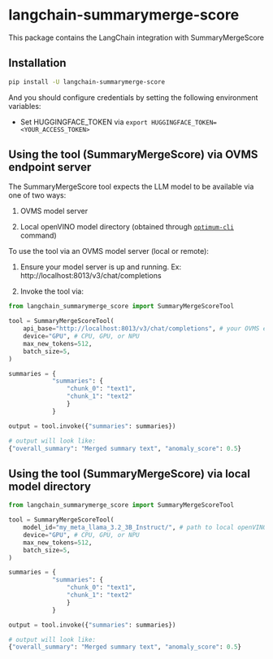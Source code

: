# langchain-summarymerge-score

This package contains the LangChain integration with SummaryMergeScore

## Installation

```bash
pip install -U langchain-summarymerge-score
```

And you should configure credentials by setting the following environment variables:

* Set HUGGINGFACE_TOKEN via `export HUGGINGFACE_TOKEN=<YOUR_ACCESS_TOKEN>`

## Using the tool (SummaryMergeScore) via OVMS endpoint server
The SummaryMergeScore tool expects the LLM model to be available via one of two ways:

1. OVMS model server 

2. Local openVINO model directory (obtained through [`optimum-cli`](https://docs.openvino.ai/2025/openvino-workflow-generative/inference-with-optimum-intel.html) command)

To use the tool via an OVMS model server (local or remote):

1. Ensure your model server is up and running. Ex: http://localhost:8013/v3/chat/completions

2. Invoke the tool via:

```python
from langchain_summarymerge_score import SummaryMergeScoreTool

tool = SummaryMergeScoreTool(
    api_base="http://localhost:8013/v3/chat/completions", # your OVMS endpoint
    device="GPU", # CPU, GPU, or NPU
    max_new_tokens=512,
    batch_size=5,
)

summaries = {
            "summaries": {
                "chunk_0": "text1",
                "chunk_1": "text2"
                }
            }

output = tool.invoke({"summaries": summaries})

# output will look like:
{"overall_summary": "Merged summary text", "anomaly_score": 0.5}    
```

## Using the tool (SummaryMergeScore) via local model directory
```python
from langchain_summarymerge_score import SummaryMergeScoreTool

tool = SummaryMergeScoreTool(
    model_id="my_meta_llama_3.2_3B_Instruct/", # path to local openVINO model directory, ensure dir points to OV IR files
    device="GPU", # CPU, GPU, or NPU
    max_new_tokens=512,
    batch_size=5,
)

summaries = {
            "summaries": {
                "chunk_0": "text1",
                "chunk_1": "text2"
                }
            }

output = tool.invoke({"summaries": summaries})

# output will look like:
{"overall_summary": "Merged summary text", "anomaly_score": 0.5}    
```
